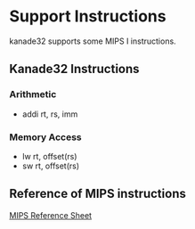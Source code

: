 # Support Instructions
kanade32 supports some MIPS I instructions.

## Kanade32 Instructions

### Arithmetic
- addi rt, rs, imm

### Memory Access
- lw rt, offset(rs)
- sw rt, offset(rs)


## Reference of MIPS instructions
[MIPS Reference Sheet](http://www2.engr.arizona.edu/~ece369/Resources/spim/MIPSReference.pdf)
